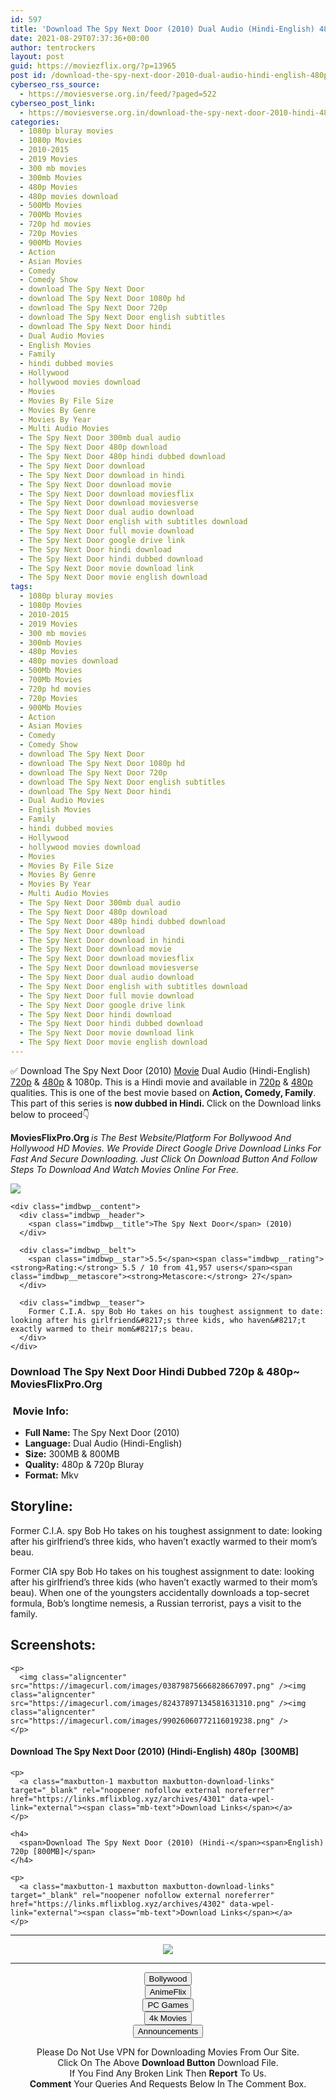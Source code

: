 ```yaml
---
id: 597
title: 'Download The Spy Next Door (2010) Dual Audio (Hindi-English) 480p [300MB] || 720p [800MB]'
date: 2021-08-29T07:37:36+00:00
author: tentrockers
layout: post
guid: https://moviezflix.org/?p=13965
post id: /download-the-spy-next-door-2010-dual-audio-hindi-english-480p-300mb-720p-800mb/
cyberseo_rss_source:
  - https://moviesverse.org.in/feed/?paged=522
cyberseo_post_link:
  - https://moviesverse.org.in/download-the-spy-next-door-2010-hindi-480p-720p/
categories:
  - 1080p bluray movies
  - 1080p Movies
  - 2010-2015
  - 2019 Movies
  - 300 mb movies
  - 300mb Movies
  - 480p Movies
  - 480p movies download
  - 500Mb Movies
  - 700Mb Movies
  - 720p hd movies
  - 720p Movies
  - 900Mb Movies
  - Action
  - Asian Movies
  - Comedy
  - Comedy Show
  - download The Spy Next Door
  - download The Spy Next Door 1080p hd
  - download The Spy Next Door 720p
  - download The Spy Next Door english subtitles
  - download The Spy Next Door hindi
  - Dual Audio Movies
  - English Movies
  - Family
  - hindi dubbed movies
  - Hollywood
  - hollywood movies download
  - Movies
  - Movies By File Size
  - Movies By Genre
  - Movies By Year
  - Multi Audio Movies
  - The Spy Next Door 300mb dual audio
  - The Spy Next Door 480p download
  - The Spy Next Door 480p hindi dubbed download
  - The Spy Next Door download
  - The Spy Next Door download in hindi
  - The Spy Next Door download movie
  - The Spy Next Door download moviesflix
  - The Spy Next Door download moviesverse
  - The Spy Next Door dual audio download
  - The Spy Next Door english with subtitles download
  - The Spy Next Door full movie download
  - The Spy Next Door google drive link
  - The Spy Next Door hindi download
  - The Spy Next Door hindi dubbed download
  - The Spy Next Door movie download link
  - The Spy Next Door movie english download
tags:
  - 1080p bluray movies
  - 1080p Movies
  - 2010-2015
  - 2019 Movies
  - 300 mb movies
  - 300mb Movies
  - 480p Movies
  - 480p movies download
  - 500Mb Movies
  - 700Mb Movies
  - 720p hd movies
  - 720p Movies
  - 900Mb Movies
  - Action
  - Asian Movies
  - Comedy
  - Comedy Show
  - download The Spy Next Door
  - download The Spy Next Door 1080p hd
  - download The Spy Next Door 720p
  - download The Spy Next Door english subtitles
  - download The Spy Next Door hindi
  - Dual Audio Movies
  - English Movies
  - Family
  - hindi dubbed movies
  - Hollywood
  - hollywood movies download
  - Movies
  - Movies By File Size
  - Movies By Genre
  - Movies By Year
  - Multi Audio Movies
  - The Spy Next Door 300mb dual audio
  - The Spy Next Door 480p download
  - The Spy Next Door 480p hindi dubbed download
  - The Spy Next Door download
  - The Spy Next Door download in hindi
  - The Spy Next Door download movie
  - The Spy Next Door download moviesflix
  - The Spy Next Door download moviesverse
  - The Spy Next Door dual audio download
  - The Spy Next Door english with subtitles download
  - The Spy Next Door full movie download
  - The Spy Next Door google drive link
  - The Spy Next Door hindi download
  - The Spy Next Door hindi dubbed download
  - The Spy Next Door movie download link
  - The Spy Next Door movie english download
---
```

<div class="thecontent clearfix">
  <p>
    ✅ Download The Spy Next Door (2010) <a href="https://moviesverse.org.in/category/movies/" data-wpel-link="internal">Movie</a> Dual Audio (Hindi-English) <a href="https://moviesverse.org.in/720p-movies/" data-wpel-link="internal">720p</a>&nbsp;&&nbsp;<a href="https://moviesverse.org.in/480p-movies/" data-wpel-link="internal">480p</a> & 1080p. This is a Hindi movie and available in <a href="https://moviesverse.org.in/720p-movies/" data-wpel-link="internal">720p</a>&nbsp;&&nbsp;<a href="https://moviesverse.org.in/480p-movies/" data-wpel-link="internal">480p</a> qualities. This is one of the best movie based on <strong>Action, Comedy, Family</strong>. This part of this series is <strong>now dubbed in <span>Hindi.&nbsp;</span></strong><span>Click on the Download links below to proceed👇</span>
  </p>
  
  <p>
    <strong><span>MoviesFlixPro.Org&nbsp;</span></strong><em>is The Best Website/Platform For Bollywood And Hollywood HD Movies. We Provide Direct Google Drive Download Links For Fast And Secure Downloading. Just Click On Download Button And Follow Steps To&nbsp;Download And Watch Movies Online For Free.</em>
  </p>
  
  <div class="imdbwp imdbwp--movie dark">
    <div class="imdbwp__thumb">
      <a class="imdbwp__link" target="_blank" title="The Spy Next Door" href="https://www.imdb.com/title/tt1273678/" rel="nofollow external noopener noreferrer" data-wpel-link="external"><img class="imdbwp__img" src="https://m.media-amazon.com/images/M/MV5BMTI5MjEzMjM4N15BMl5BanBnXkFtZTcwODc0ODEwMw@@._V1_SX300.jpg" /></a>
    </div>
    
    <div class="imdbwp__content">
      <div class="imdbwp__header">
        <span class="imdbwp__title">The Spy Next Door</span> (2010)
      </div>
      
      <div class="imdbwp__belt">
        <span class="imdbwp__star">5.5</span><span class="imdbwp__rating"><strong>Rating:</strong> 5.5 / 10 from 41,957 users</span><span class="imdbwp__metascore"><strong>Metascore:</strong> 27</span>
      </div>
      
      <div class="imdbwp__teaser">
        Former C.I.A. spy Bob Ho takes on his toughest assignment to date: looking after his girlfriend&#8217;s three kids, who haven&#8217;t exactly warmed to their mom&#8217;s beau.
      </div>
    </div>
  </div>
  
  <h3>
    <span>Download The Spy Next Door Hindi Dubbed 720p & 480p~ MoviesFlixPro.Org</span>
  </h3>
  
  <h3>
    <span>&nbsp;Movie Info:&nbsp;</span>
  </h3>
  
  <ul>
    <li>
      <strong>Full Name: </strong>The Spy Next Door (2010)
    </li>
    <li>
      <strong>Language:</strong> Dual Audio (Hindi-English)
    </li>
    <li>
      <strong>Size:</strong> 300MB & 800MB
    </li>
    <li>
      <strong>Quality:</strong> 480p & 720p Bluray
    </li>
    <li>
      <strong>Format:</strong>&nbsp;Mkv
    </li>
  </ul>
  
  <h2>
    <span>Storyline:</span>
  </h2>
  
  <p>
    Former C.I.A. spy Bob Ho takes on his toughest assignment to date: looking after his girlfriend’s three kids, who haven’t exactly warmed to their mom’s beau.
  </p>
  
  <div>
    Former CIA spy Bob Ho takes on his toughest assignment to date: looking after his girlfriend’s three kids (who haven’t exactly warmed to their mom’s beau). When one of the youngsters accidentally downloads a top-secret formula, Bob’s longtime nemesis, a Russian terrorist, pays a visit to the family.
  </div>
  
  <div class="summary_text">
    <h2>
      <span>Screenshots:</span>
    </h2>
    
    <p>
      <img class="aligncenter" src="https://imagecurl.com/images/03879875666828667097.png" /><img class="aligncenter" src="https://imagecurl.com/images/82437897134581631310.png" /><img class="aligncenter" src="https://imagecurl.com/images/99026060772116019238.png" />
    </p>
  </div>
  
  <div class="inline canwrap">
    <h4>
      <span>Download The Spy Next Door (2010) (Hindi-English) </span><span>480p&nbsp; [300MB]</span>
    </h4>
    
    <p>
      <a class="maxbutton-1 maxbutton maxbutton-download-links" target="_blank" rel="noopener nofollow external noreferrer" href="https://links.mflixblog.xyz/archives/4301" data-wpel-link="external"><span class="mb-text">Download Links</span></a>
    </p>
    
    <h4>
      <span>Download The Spy Next Door (2010) (Hindi-</span><span>English) 720p [800MB]</span>
    </h4>
    
    <p>
      <a class="maxbutton-1 maxbutton maxbutton-download-links" target="_blank" rel="noopener nofollow external noreferrer" href="https://links.mflixblog.xyz/archives/4302" data-wpel-link="external"><span class="mb-text">Download Links</span></a>
    </p>
  </div>
</div>

<center>
  </p> 
  
  <hr />
  
  <p>
    <a href="http://gdrivepro.xyz/join.php" data-wpel-link="external" target="_blank" rel="nofollow external noopener noreferrer"><img src="https://i.imgur.com/FhMdWdW.png" /></a>
  </p>
  
  <hr />
  
  <p>
    <a href="https://dogemovies.xyz" target="_blank" data-wpel-link="external" rel="nofollow external noopener noreferrer"><button class="button button5">Bollywood</button></a><br /> <a href="https://animeflix.in" target="_blank" data-wpel-link="external" rel="nofollow external noopener noreferrer"><button class="button button5">AnimeFlix</button></a><br /> <a href="https://gamesflix.net/" target="_blank" data-wpel-link="external" rel="nofollow external noopener noreferrer"><button class="button button5">PC Games</button></a><br /> <a href="https://uhdmovies.in" target="_blank" data-wpel-link="external" rel="nofollow external noopener noreferrer"><button class="button button5">4k Movies</button></a><br /> <a href="https://moviesverse.org.in/announcements/" target="_blank" data-wpel-link="internal" rel="noopener"><button class="button button5">Announcements</button></a>
  </p>
  
  <div class="alert alert-danger">
    Please Do Not Use VPN for Downloading Movies From Our Site.
  </div>
  
  <div class="alert alert-success">
    Click On The Above <strong>Download Button</strong> Download File.
  </div>
  
  <div class="alert alert-warning">
    If You Find Any Broken Link Then <strong>Report</strong> To Us.
  </div>
  
  <div class="alert alert-info">
    <strong>Comment</strong> Your Queries And Requests Below In The Comment Box.
  </div>
  
  <p>
    </center>
  </p>